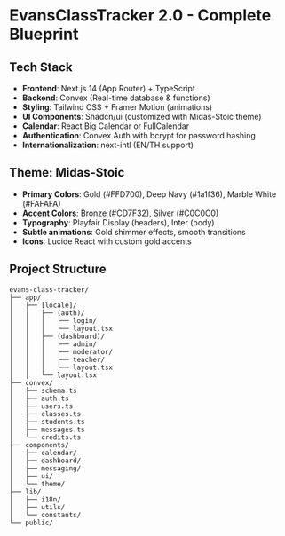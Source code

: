 # EvansClassTracker 2.0 - Complete Blueprint

## Tech Stack
- **Frontend**: Next.js 14 (App Router) + TypeScript
- **Backend**: Convex (Real-time database & functions)
- **Styling**: Tailwind CSS + Framer Motion (animations)
- **UI Components**: Shadcn/ui (customized with Midas-Stoic theme)
- **Calendar**: React Big Calendar or FullCalendar
- **Authentication**: Convex Auth with bcrypt for password hashing
- **Internationalization**: next-intl (EN/TH support)

## Theme: Midas-Stoic
- **Primary Colors**: Gold (#FFD700), Deep Navy (#1a1f36), Marble White (#FAFAFA)
- **Accent Colors**: Bronze (#CD7F32), Silver (#C0C0C0)
- **Typography**: Playfair Display (headers), Inter (body)
- **Subtle animations**: Gold shimmer effects, smooth transitions
- **Icons**: Lucide React with custom gold accents

## Project Structure
```
evans-class-tracker/
├── app/
│   ├── [locale]/
│   │   ├── (auth)/
│   │   │   ├── login/
│   │   │   └── layout.tsx
│   │   ├── (dashboard)/
│   │   │   ├── admin/
│   │   │   ├── moderator/
│   │   │   ├── teacher/
│   │   │   └── layout.tsx
│   │   └── layout.tsx
├── convex/
│   ├── schema.ts
│   ├── auth.ts
│   ├── users.ts
│   ├── classes.ts
│   ├── students.ts
│   ├── messages.ts
│   └── credits.ts
├── components/
│   ├── calendar/
│   ├── dashboard/
│   ├── messaging/
│   ├── ui/
│   └── theme/
├── lib/
│   ├── i18n/
│   ├── utils/
│   └── constants/
└── public/
```